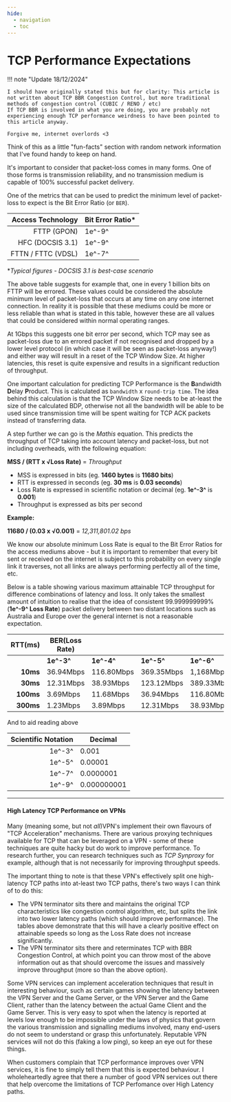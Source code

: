 ```yaml
---
hide:
  - navigation
  - toc
---
```


# TCP Performance Expectations

!!! note "Update 18/12/2024"

    I should have originally stated this but for clarity: This article is not written about TCP BBR Congestion Control, but more traditional methods of congestion control (CUBIC / RENO / etc)
    If TCP BBR is involved in what you are doing, you are probably not experiencing enough TCP performance weirdness to have been pointed to this article anyway.

    Forgive me, internet overlords <3

Think of this as a little "fun-facts" section with random network information that I've found handy to keep on hand.

It's important to consider that packet-loss comes in many forms. One of those forms is transmission reliability, and no transmission medium is capable of 100% successful packet delivery.

One of the metrics that can be used to predict the minimum level of packet-loss to expect is the Bit Error Ratio (or `BER`).

|  Access Technology | Bit Error Ratio\* |
| -----------------: | ----------------- |
|        FTTP (GPON) | 1e^-9^            |
|   HFC (DOCSIS 3.1) | 1e^-9^            |
| FTTN / FTTC (VDSL) | 1e^-7^            |

\*_Typical figures - DOCSIS 3.1 is best-case scenario_

The above table suggests for example that, one in every 1 billion bits on FTTP will be errored. These values could be considered the absolute minimum level of packet-loss that occurs at any time on any one internet connection. In reality it is possible that these mediums could be more or less reliable than what is stated in this table, however these are all values that could be considered within normal operating ranges.

At 1Gbps this suggests one bit error per second, which TCP may see as packet-loss due to an errored packet if not recognised and dropped by a lower level protocol (in which case it will be seen as packet-loss anyway!) and either way will result in a reset of the TCP Window Size. At higher latencies, this reset is quite expensive and results in a significant reduction of throughput.

One important calculation for predicting TCP Performance is the **B**andwidth **D**elay **P**roduct. This is calculated as `bandwidth` x `round-trip time`.
The idea behind this calculation is that the TCP Window Size needs to be at-least the size of the calculated BDP, otherwise not all the bandwidth will be able to be used since transmission time will be spent waiting for TCP ACK packets instead of transferring data.

A step further we can go is the _Mathis_ equation. This predicts the throughput of TCP taking into account latency and packet-loss, but not including overheads, with the following equation:

**MSS / (RTT x &radic;Loss Rate)** = _Throughput_

- MSS is expressed in bits (eg. **1460 bytes** is **11680 bits**)
- RTT is expressed in seconds (eg. **30 ms** is **0.03 seconds**)
- Loss Rate is expressed in scientific notation or decimal (eg. **1e^-3^** is **0.001**)
- Throughput is expressed as bits per second

**Example:**

**11680 / (0.03 x &radic;0.001)** = _12,311,801.02 bps_

We know our absolute minimum Loss Rate is equal to the Bit Error Ratios for the access mediums above - but it is important to remember that every bit sent or received on the internet is subject to this probability on every single link it traverses, not all links are always performing perfectly all of the time, etc.

Below is a table showing various maximum attainable TCP throughput for difference combinations of latency and loss. It only takes the smallest amount of intuition to realise that the idea of consistent 99.999999999% (**1e^-9^ Loss Rate**) packet delivery between two distant locations such as Australia and Europe over the general internet is not a reasonable expectation.

| **RTT(ms)** | **BER(Loss Rate)** |            |            |            |            |            | **MSS: 11680** |
| ----------: | ------------------ | ---------- | ---------- | ---------- | ---------- | ---------- | -------------- |
|             | **1e^-3^**         | **1e^-4^** | **1e^-5^** | **1e^-6^** | **1e^-7^** | **1e^-8^** | **1e^-9^**     |
|    **10ms** | 36.94Mbps          | 116.80Mbps | 369.35Mbps | 1,168Mbps  | 3,693Mbps  | 11,680Mbps | 36,935Mbps     |
|    **30ms** | 12.31Mbps          | 38.93Mbps  | 123.12Mbps | 389.33Mbps | 1,231Mbps  | 3,893Mbps  | 12,311Mbps     |
|   **100ms** | 3.69Mbps           | 11.68Mbps  | 36.94Mbps  | 116.80Mbps | 369.35Mbps | 1,168Mbps  | 3,693Mbps      |
|   **300ms** | 1.23Mbps           | 3.89Mbps   | 12.31Mbps  | 38.93Mbps  | 123.12Mbps | 389.33Mbps | 1,231Mbps      |

And to aid reading above

| **Scientific Notation** | **Decimal** |
| ----------------------: | ----------- |
|                  1e^-3^ | 0.001       |
|                  1e^-5^ | 0.00001     |
|                  1e^-7^ | 0.0000001   |
|                  1e^-9^ | 0.000000001 |

---

#### High Latency TCP Performance on VPNs

Many (meaning some, but not _all_)VPN's implement their own flavours of "TCP Acceleration" mechanisms. There are various proxying techniques available for TCP that can be leveraged on a VPN - some of these techniques are quite hacky but do work to improve performance. To research further, you can research techniques such as _TCP Synproxy_ for example, although that is not necessarily for improving throughput speeds.

The important thing to note is that these VPN's effectively split one high-latency TCP paths into at-least two TCP paths, there's two ways I can think of to do this:

- The VPN terminator sits there and maintains the original TCP characteristics like congestion control algorithm, etc, but splits the link into two lower latency paths (which should improve performance). The tables above demonstrate that this will have a clearly positive effect on attainable speeds so long as the Loss Rate does not increase significantly.
- The VPN terminator sits there and reterminates TCP with BBR Congestion Control, at which point you can throw most of the above information out as that should overcome the issues and massively improve throughput (more so than the above option).

Some VPN services can implement acceleration techniques that result in interesting behaviour, such as certain games showing the latency between the VPN Server and the Game Server, or the VPN Server and the Game Client, rather than the latency between the actual Game Client and the Game Server. This is very easy to spot when the latency is reported at levels low enough to be impossible under the laws of physics that govern the various transmission and signalling mediums involved, many end-users do not seem to understand or grasp this unfortunately. Reputable VPN services will not do this (faking a low ping), so keep an eye out for these things.

When customers complain that TCP performance improves over VPN services, it is fine to simply tell them that this is expected behaviour. I wholeheartedly agree that there a number of good VPN services out there that help overcome the limitations of TCP Perfomance over High Latency paths.
